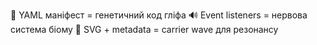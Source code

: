 🧬 YAML маніфест = генетичний код гліфа
🔊 Event listeners = нервова система біому
📡 SVG + metadata = carrier wave для резонансу
```